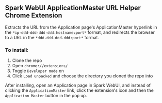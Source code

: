 ## Spark WebUI ApplicationMaster URL Helper Chrome Extension

Extracts the URL from the Application page's ApplicationMaster hyperlink in the `*ip-ddd-ddd-ddd-ddd.hostname:port*` format, and redirects the browser to a URL in the `*ddd.ddd.ddd.ddd:port*` format.

### To install:

1. Clone the repo
2. Open `chrome://extensions/`
3. Toggle `Developer mode` on
4. Click `Load unpacked` and choose the directory you cloned the repo into

After installing, open an Application page in Spark WebUI, and instead of clicking the `ApplicationMaster` link, click the extension's icon and then the `Application Master` button in the pop up.